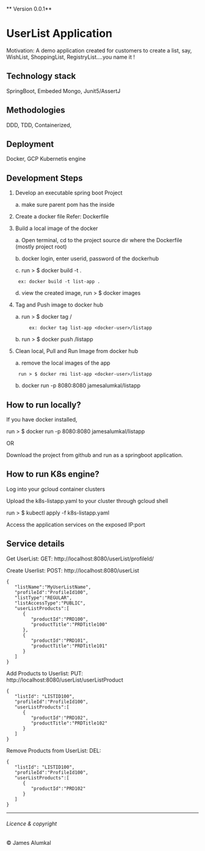 ** Version 0.0.1**

# UserList Application
Motivation: A demo application created for customers to create a list, say, WishList, ShoppingList, RegistryList....you name it !


## Technology stack
SpringBoot, Embeded Mongo, Junit5/AssertJ

## Methodologies
DDD, TDD, Containerized, 

## Deployment
Docker, GCP Kubernetis engine 

## Development Steps
1. Develop an executable spring boot Project

	a. make sure parent pom has the <finalName> inside <build>

2. Create a docker file
		Refer: Dockerfile
		
3. Build a local image of the docker

	a. Open terminal, cd to the project source dir where the Dockerfile (mostly project root)
	
	b. docker login, enter userid, password of the dockerhub
	
	c. run > $ docker build -t <application name> .
	
		ex: docker build -t list-app .	
		
	d. view the created image, run > $ docker images
	
	 
4. Tag and Push image to docker hub

	a. run > $ docker tag <local docker Image> <docker-user>/<name>
	
			ex: docker tag list-app <docker-user>/listapp
	
	
	b. run > $ docker push <docker-user>/listapp
	

5. Clean local, Pull and Run Image from docker hub


	a. remove the local images of the app
	
		run > $ docker rmi list-app <docker-user>/listapp
	
	b. docker run -p 8080:8080 jamesalumkal/listapp
	

## How to run locally?

If you have docker installed, 

run >  $ docker run -p 8080:8080 jamesalumkal/listapp

OR 

Download the project from github and run as a springboot application.

## How to run K8s engine?
Log into your gcloud container clusters

Upload the k8s-listapp.yaml to your cluster through gcloud shell

run > $ kubectl apply -f k8s-listapp.yaml

Access the application services on the exposed IP:port


## Service details

Get UserList: GET: http://localhost:8080/userList/profileId/<ProfileId>

Create Userlist: POST: http://localhost:8080/userList
```
{
   "listName":"MyUserListName",
   "profileId":"ProfileId100",
   "listType":"REGULAR",
   "listAccessType":"PUBLIC",
   "userListProducts":[
      {
         "productId":"PRD100",
         "productTitle":"PRDTitle100"
      },
      {
         "productId":"PRD101",
         "productTitle":"PRDTitle101"
      }
   ]
} 
```

Add Products to Userlist: PUT: http://localhost:8080/userList/userListProduct
```
{
   "listId": "LISTID100",
   "profileId":"ProfileId100",
   "userListProducts":[
      {
         "productId":"PRD102",
         "productTitle":"PRDTitle102"
      }
   ]
}
```


Remove Products from UserList: DEL: 
```
{
   "listId": "LISTID100",
   "profileId":"ProfileId100",
   "userListProducts":[
      {
         "productId":"PRD102"
      }
   ]
}
```







---
###### Licence & copyright
© James Alumkal
